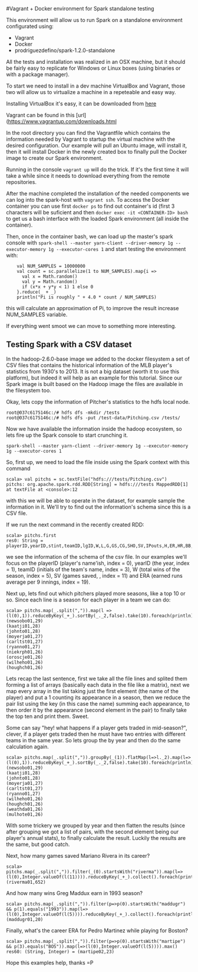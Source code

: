 #Vagrant + Docker environment for Spark standalone testing

This environment will allow us to run Spark on a standalone environment configurated using:
 - Vagrant
 - Docker
 - prodriguezdefino/spark-1.2.0-standalone

All the tests and installation was realized in an OSX machine, but it should be fairly easy to replicate for Windows or Linux boxes (using binaries or with a package manager). 

To start we need to install in a dev machine VirtualBox and Vagrant, those two will allow us to virtualize a machine in a repeteable and easy way.

Installing VirtualBox it's easy, it can be downloaded from [here](https://www.virtualbox.org/wiki/Downloads)

Vagrant can be found in this [url](https://www.vagrantup.com/downloads.html 

In the root directory you can find the Vagrantfile which contains the information needed by Vagrant to startup the virtual machine with the desired configuration. Our example will pull an Ubuntu image, will install it, then it will install Docker in the newly created box to finally pull the Docker image to create our Spark environment.

Running in the console ```vagrant up``` will do the trick. If it's the first time it will take a while since it needs to download everything from the remote repositories.

After the machine completed the installation of the needed components we can log into the spark-host with ```vagrant ssh```. To access the Docker container you can use first ```docker ps``` to find out container's id (first 3 characters will be suficient and then ```docker exec -it <CONTAINER-ID> bash``` to get us a bash interface with the loaded Spark environment (all inside the container).

Then, once in the container bash, we can load up the master's spark console with ```spark-shell --master yarn-client --driver-memory 1g --executor-memory 1g --executor-cores 1``` and start testing the environment with:
```
	val NUM_SAMPLES = 10000000
	val count = sc.parallelize(1 to NUM_SAMPLES).map{i =>
	  val x = Math.random()
	  val y = Math.random()
	  if (x*x + y*y < 1) 1 else 0
	}.reduce(_ + _)
	println("Pi is roughly " + 4.0 * count / NUM_SAMPLES)
```
this will calculate an approximation of Pi, to improve the result increase NUM_SAMPLES variable.

If everything went smoot we can move to something more interesting.

## Testing Spark with a CSV dataset

In the hadoop-2.6.0-base image we added to the docker filesystem a set of CSV files that contains the historical information of the MLB player's statistics from 1930's to 2013. It is not a big dataset (worth it to use this platform), but indeed it will help as an example for this tutorial. Since our Spark image is built based on the Hadoop image the files are available in the filesystem too.

Okay, lets copy the information of Pitcher's statistics to the hdfs local node.
```
root@037c6175146c:/# hdfs dfs -mkdir /tests
root@037c6175146c:/# hdfs dfs -put /test-data/Pitching.csv /tests/   
```
Now we have available the information inside the hadoop ecosystem, so lets fire up the Spark console to start crunching it.

```
spark-shell --master yarn-client --driver-memory 1g --executor-memory 1g --executor-cores 1
```

So, first up, we need to load the file inside using the Spark context with this command
```
scala> val pitchs = sc.textFile("hdfs:///tests/Pitching.csv")
pitchs: org.apache.spark.rdd.RDD[String] = hdfs:///tests MappedRDD[1] at textFile at <console>:12
```
with this we will be able to operate in the dataset, for example sample the information in it. We'll try to find out the information's schema since this is a CSV file.

If we run the next command in the recently created RDD:

```
scala> pitchs.first
res0: String = playerID,yearID,stint,teamID,lgID,W,L,G,GS,CG,SHO,SV,IPouts,H,ER,HR,BB,SO,BAOpp,ERA,IBB,WP,HBP,BK,BFP,GF,R,SH,SF,GIDP
```
we see the information of the schema of the csv file. In our examples we'll focus on the playerID (player's name'ish, index = 0), yearID (the year, index = 1), teamID (initials of the team's name, index = 3), W (total wins of the season, index = 5), SV (games saved, , index = 11) and ERA (earned runs average per 9 innings, index = 19).

Next up, lets find out which pitchers played more seasons, like a top 10 or so. Since each line is a season for each player in a team we can do:
```
scala> pitchs.map(_.split(",")).map(l => (l(0),1)).reduceByKey(_+_).sortBy(_._2,false).take(10).foreach(println)
(newsobo01,29)
(kaatji01,28)
(johnto01,28)
(moyerja01,27)
(carltst01,27)
(ryanno01,27)
(niekrph01,26)
(oroscje01,26)
(wilheho01,26)
(houghch01,26)
```
Lets recap the last sentence, first we take all the file lines and splited them forming a list of arrays (basically each data in the file like a matrix), next we map every array in the list taking just the first element (the name of the player) and put a 1 counting its appearance in a season, then we reduce the pair list using the key (in this case the name) summing each appearance, to then order it by the appearance (second element in the pair) to finally take the top ten and print them. Sweet.

Some can say "hey! what happens if a player gets traded in mid-season?", clever, if a player gets traded then he must have two entries with different teams in the same year. So lets group the by year and then do the same calculation again. 

```
scala> pitchs.map(_.split(",")).groupBy(_(1)).flatMap(l=>l._2).map(l=>(l(0),1)).reduceByKey(_+_).sortBy(_._2,false).take(10).foreach(println)
(newsobo01,29)
(kaatji01,28)
(johnto01,28)
(moyerja01,27)
(carltst01,27)
(ryanno01,27)
(wilheho01,26)
(houghch01,26)
(weathda01,26)
(mulhote01,26)
```

With some trickery we grouped by year and then flatten the results (since after grouping we got a list of pairs, with the second element being our player's annual stats), to finally calculate the result. Luckily the results are the same, but good catch.

Next, how many games saved Mariano Rivera in its career? 
```
scala> pitchs.map(_.split(",")).filter(_(0).startsWith("riverma")).map(l=>(l(0),Integer.valueOf(l(11)))).reduceByKey(_+_).collect().foreach(println)
(riverma01,652)
```

And how many wins Greg Maddux earn in 1993 season?
```
scala> pitchs.map(_.split(",")).filter(p=>p(0).startsWith("maddugr") && p(1).equals("1993")).map(l=>(l(0),Integer.valueOf(l(5)))).reduceByKey(_+_).collect().foreach(println)
(maddugr01,20)
```

Finally, what's the career ERA for Pedro Martinez while playing for Boston?
```
scala> pitchs.map(_.split(",")).filter(p=>p(0).startsWith("martipe") && p(3).equals("BOS")).map(l=>(l(0),Integer.valueOf(l(5)))).max()
res60: (String, Integer) = (martipe02,23)
```

Hope this examples help, thanks =P
